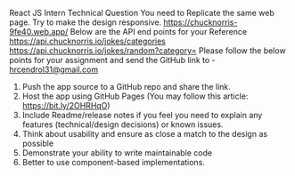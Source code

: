 React JS Intern Technical Question
You need to Replicate the same web page. Try to make the design responsive.
https://chucknorris-9fe40.web.app/
Below are the API end points for your Reference
https://api.chucknorris.io/jokes/categories
https://api.chucknorris.io/jokes/random?category=
Please follow the below points for your assignment and send the GitHub link to - hrcendrol31@gmail.com
1. Push the app source to a GitHub repo and share the link.
2. Host the app using GitHub Pages (You may follow this article: https://bit.ly/2OHRHqO)
3. Include Readme/release notes if you feel you need to explain any features (technical/design decisions) or
known issues.
4. Think about usability and ensure as close a match to the design as possible
5. Demonstrate your ability to write maintainable code
6. Better to use component-based implementations. 
